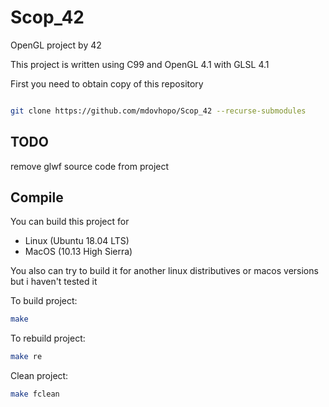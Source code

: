 # Scop_42
OpenGL project by 42

This project is written using C99 and OpenGL 4.1 with GLSL 4.1

First you need to obtain copy of this repository

```sh

git clone https://github.com/mdovhopo/Scop_42 --recurse-submodules

```

## TODO
 remove glwf source code from project

## Compile

You can build this project for 

* Linux (Ubuntu 18.04 LTS)
* MacOS (10.13 High Sierra)

You also can try to build it for another linux distributives or macos versions but i haven't tested it

To build project:

```sh
make
```

To rebuild project:

```sh
make re
```

Clean project:

```sh
make fclean
```
